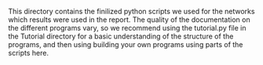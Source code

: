 This directory contains the finilized python scripts we used for the networks which results were used in the report. The quality of
the documentation on the different programs vary, so we recommend using the tutorial.py file in the Tutorial directory for a basic
understanding of the structure of the programs, and then using building your own programs using parts of the scripts here.
